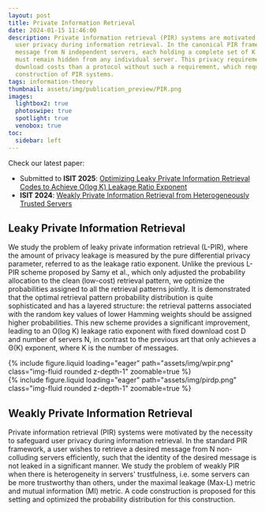```yaml
---
layout: post
title: Private Information Retrieval
date: 2024-01-15 11:46:00
description: Private information retrieval (PIR) systems are motivated by the necessity to safeguard 
  user privacy during information retrieval. In the canonical PIR framework, a user wishes to retrieve a 
  message from N independent servers, each holding a complete set of K messages. The message’s identity 
  must remain hidden from any individual server. This privacy requirement necessarily incurs higher 
  download costs than a protocol without such a requirement, which requires effort to improve the code 
  construction of PIR systems.
tags: information-theory
thumbnail: assets/img/publication_preview/PIR.png
images:
  lightbox2: true
  photoswipe: true
  spotlight: true
  venobox: true
toc:
  sidebar: left
---
```


Check our latest paper:

- Submitted to **ISIT 2025**: [Optimizing Leaky Private Information Retrieval Codes to Achieve O(log K) Leakage Ratio Exponent](https://arxiv.org/pdf/2501.12310)
- **ISIT 2024**: [Weakly Private Information Retrieval from Heterogeneously Trusted Servers](https://arxiv.org/pdf/2402.17940)


## Leaky Private Information Retrieval

We study the problem of leaky private information retrieval (L-PIR), where the amount of privacy leakage is
measured by the pure differential privacy parameter, referred to as the leakage ratio exponent. Unlike the 
previous L-PIR scheme proposed by Samy et al., which only adjusted the probability allocation to the clean 
(low-cost) retrieval pattern, we optimize the probabilities assigned to all the retrieval patterns jointly. 
It is demonstrated that the optimal retrieval pattern probability distribution is quite sophisticated and 
has a layered structure: the retrieval patterns associated with the random key values of lower Hamming weights 
should be assigned higher probabilities. This new scheme provides a significant improvement, leading to
an O(log K) leakage ratio exponent with fixed download cost D and number of servers N, in contrast to the previous art
that only achieves a Θ(K) exponent, where K is the number of messages.

<div class="row mt-3">
    <div class="col-sm mt-3 mt-md-0">
        {% include figure.liquid loading="eager" path="assets/img/wpir.png" class="img-fluid rounded z-depth-1" zoomable=true %}
    </div>
    <div class="col-sm mt-3 mt-md-0">
        {% include figure.liquid loading="eager" path="assets/img/pirdp.png" class="img-fluid rounded z-depth-1" zoomable=true %}
    </div>
</div>

## Weakly Private Information Retrieval

Private information retrieval (PIR) systems were motivated by the necessity to safeguard user privacy 
during information retrieval. In the standard PIR framework, a user wishes to retrieve a desired message 
from N non-colluding servers efficiently, such that the identity of the desired message is not leaked in 
a significant manner. We study the problem of weakly PIR when there is heterogeneity in servers' 
trustfulness, i.e. some servers can be more trustworthy than others, under the maximal leakage (Max-L) 
metric and mutual information (MI) metric. A code construction is proposed for this setting and optimized 
the probability distribution for this construction.
